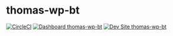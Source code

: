 # thomas-wp-bt

[![CircleCI](https://circleci.com/gh/thomas-thackery/thomas-wp-bt.svg?style=shield)](https://circleci.com/gh/thomas-thackery/thomas-wp-bt)
[![Dashboard thomas-wp-bt](https://img.shields.io/badge/dashboard-thomas_wp_bt-yellow.svg)](https://dashboard.pantheon.io/sites/bc096d3e-8d93-45ad-8fb3-523305787c60#dev/code)
[![Dev Site thomas-wp-bt](https://img.shields.io/badge/site-thomas_wp_bt-blue.svg)](http://dev-thomas-wp-bt.pantheonsite.io/)